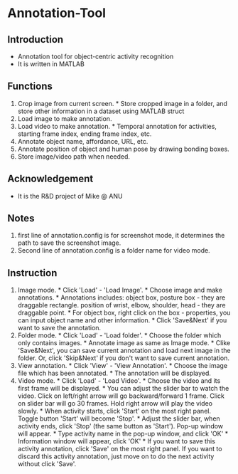 # Annotation-Tool

## Introduction
* Annotation tool for object-centric activity recognition
* It is written in MATLAB

## Functions
  1. Crop image from current screen.
    * Store cropped image in a folder, and store other information in a dataset using MATLAB struct
  2. Load image to make annotation.
  3. Load video to make annotation.
    * Temporal annotation for activities, starting frame index, ending frame index, etc.
  4. Annotate object name, affordance, URL, etc.
  5. Annotate position of object and human pose by drawing bonding boxes.
  6. Store image/video path when needed.

## Acknowledgement
* It is the R&D project of Mike @ ANU

## Notes
  1. first line of annotation.config is for screenshot mode, it determines the path to save the screenshot image.
  2. Second line of annotation.config is a folder name for video mode. 

## Instruction
  1. Image mode.
    * Click 'Load' - 'Load Image'.
    * Choose image and make annotations. 
    * Annotations includes: 
      object box, posture box - they are draggable rectangle.
      position of wrist, elbow, shoulder, head - they are draggable point.
    * For object box, right click on the box - properties, you can input object name and other information.
    * Click 'Save&Next' if you want to save the annotation.
  2. Folder mode.
    * Click 'Load' - 'Load folder'.
    * Choose the folder which only contains images.
    * Annotate image as same as Image mode.
    * Clike 'Save&Next', you can save current annotation and load next image in the folder. Or, click 'Skip&Next' if you don't want to save current annotation.
  3. View annotation.
    * Click 'View' - 'View Annotation'.
    * Choose the image file which has been annotated.
    * The annotation will be displayed.
  4. Video mode.
    * Click 'Load' - 'Load Video'.
    * Choose the video and its first frame will be displayed.
    * You can adjust the slider bar to watch the video. Click on left/right arrow will go backward/forward 1 frame. Click on slider bar will go 30 frames. Hold right arrow will play the video slowly.
    * When activity starts, click 'Start' on the most right panel. Toggle button 'Start' will become 'Stop'.
    * Adjust the slider bar, when activity ends, click 'Stop' (the same button as 'Start'). Pop-up window will appear.
    * Type activity name in the pop-up window, and click 'OK'
    * Information window will appear, click 'OK'
    * If you want to save this activity annotation, click 'Save' on the most right panel. If you want to discard this activity annotation, just move on to do the next activity without click 'Save'.  
